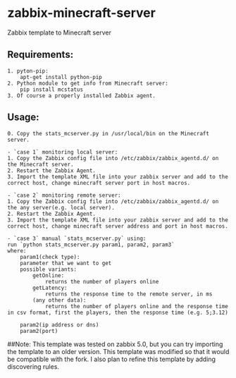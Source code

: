 # zabbix-minecraft-server
Zabbix template to Minecraft server

## Requirements:
    1. pyton-pip: 
        apt-get install python-pip
    2. Python module to get info from Minecraft server: 
        pip install mcstatus
    3. Of course a properly installed Zabbix agent.

## Usage:
    0. Copy the stats_mcserver.py in /usr/local/bin on the Minecraft server.

    - `case 1` monitoring local server:
    1. Copy the Zabbix config file into /etc/zabbix/zabbix_agentd.d/ on the Minecraft server.
    2. Restart the Zabbix Agent.
    3. Import the template XML file into your zabbix server and add to the correct host, change minecraft server port in host macros.

    - `case 2` monitoring remote server:
    1. Copy the Zabbix config file into /etc/zabbix/zabbix_agentd.d/ on the any server(e.g. local server).
    2. Restart the Zabbix Agent.
    3. Import the template XML file into your zabbix server and add to the correct host, change minecraft server address and port in host macros.

    - `case 3` manual `stats_mcserver.py` using:
    run `python stats_mcserver.py param1, param2, param3`
    where:
        param1(check type):
        parameter that we want to get
        possible variants:
            getOnline:
                returns the number of players online
            getLatency:
                returns the response time to the remote server, in ms
            (any other data):
                returns the number of players online and the response time in csv format, first the players, then the response time (e.g. 5;3.12)

        param2(ip address or dns)
        param2(port)

##Note:
This template was tested on zabbix 5.0, but you can try importing the template to an older version.
This template was modified so that it would be compatible with the fork.
I also plan to refine this template by adding discovering rules.
